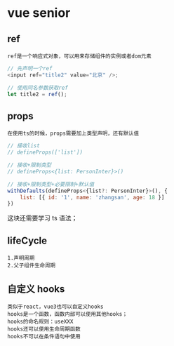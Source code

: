 # vue senior

## ref

    ref是一个响应式对象，可以用来存储组件的实例或者dom元素

```js
// 先声明一个ref
<input ref="title2" value="北京" />;

// 使用同名参数获取ref
let title2 = ref();
```

## props

    在使用ts的时候，props需要加上类型声明，还有默认值

```js
// 接收list
// defineProps(['list'])

// 接收+限制类型
// defineProps<{list: PersonInter}>()

// 接收+限制类型+必要限制+默认值
withDefaults(defineProps<{list?: PersonInter}>(), {
    list: [{ id: '1', name: 'zhangsan', age: 18 }]
})
```

这块还需要学习 ts 语法；

## lifeCycle

    1.声明周期
    2.父子组件生命周期

## 自定义 hooks

    类似于react，vue3也可以自定义hooks
    hooks是一个函数，函数内部可以使用其他hooks；
    hooks的命名规则：useXXX
    hooks还可以使用生命周期函数
    hooks不可以在条件语句中使用
